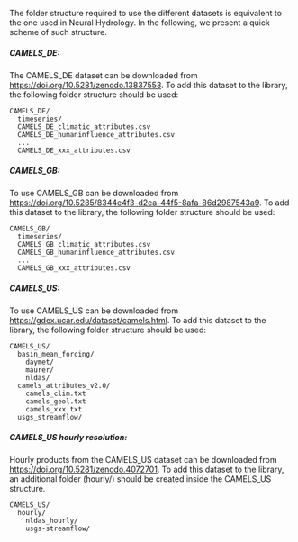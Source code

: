The folder structure required to use the different datasets is equivalent to the one used in Neural Hydrology. In the following, we present a quick scheme of such structure.

##### CAMELS_DE:
The CAMELS_DE dataset can be downloaded from https://doi.org/10.5281/zenodo.13837553. To add this dataset to the library, the following folder structure should be used:
```
CAMELS_DE/
  timeseries/ 
  CAMELS_DE_climatic_attributes.csv
  CAMELS_DE_humaninfluence_attributes.csv
  ...
  CAMELS_DE_xxx_attributes.csv
```
##### CAMELS_GB:
To use CAMELS_GB can be downloaded from https://doi.org/10.5285/8344e4f3-d2ea-44f5-8afa-86d2987543a9. To add this dataset to the library, the following folder structure should be used:

```
CAMELS_GB/
  timeseries/
  CAMELS_GB_climatic_attributes.csv
  CAMELS_GB_humaninfluence_attributes.csv
  ...
  CAMELS_GB_xxx_attributes.csv
```
#####  CAMELS_US:
To use CAMELS_US can be downloaded from https://gdex.ucar.edu/dataset/camels.html. To add this dataset to the library, the following folder structure should be used:

```
CAMELS_US/
  basin_mean_forcing/
    daymet/
    maurer/
    nldas/ 
  camels_attributes_v2.0/
    camels_clim.txt
    camels_geol.txt
    camels_xxx.txt 
  usgs_streamflow/
```
#####  CAMELS_US hourly resolution:
Hourly products from the CAMELS_US dataset can be downloaded from https://doi.org/10.5281/zenodo.4072701. To add this dataset to the library, an additional folder (hourly/) should be created inside the CAMELS_US structure. 
```
CAMELS_US/
  hourly/               
    nldas_hourly/
    usgs-streamflow/
```